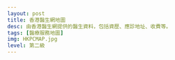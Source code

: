 ```yaml
---
layout: post
title: 香港醫生網地圖
desc: 由香港醫生網提供的醫生資料，包括資歷、應診地址、收費等。
tags: [醫療服務地圖]
img: HKPCMAP.jpg
level: 第二級
---
```


<!-- Google Maps API javascript -->

<script type="text/javascript">

var tableid = '1mCZGFOft_K1umKeqIVFuSPcCFfSiooX_TEFoJGEL'; //the table id
var map;
var mapDiv;
var storedResponse;

/* INITIALIZE - initialize the map and geocoder */

function authenticated(){ google.maps.event.addDomListener(window, 'load', initialize); }



  function changePosition(position){

    if (position){
      map.setZoom(13);
      map.panTo(new google.maps.LatLng(position.coords.latitude, position.coords.longitude));
    }
    
  }
  
function initialize() {
  mapDiv = document.getElementById('map_canvas');
  map = new google.maps.Map(mapDiv, {
    center: new google.maps.LatLng(22.38269281766774, 114.10987863448963), //the center lat and long
    zoom: 11, //zoom
    mapTypeId: google.maps.MapTypeId.ROADMAP //the map style
  });
   var viewport = document.querySelector("meta[name=viewport]");
   viewport.setAttribute('content', 'initial-scale=1.0, user-scalable=no');
   mapDiv.style.width = '100%';
   mapDiv.style.height = '500px';
  
   var layer = new google.maps.FusionTablesLayer({
      map: map,
      heatmap: { enabled: false },
      query: {
        select: "col1",
        from: "1VGXeyVVrQujQ73WRaEVil6IvwFUWR-7w5FVXdbXV",
        where: ""
      },
      options: {
        styleId: 2,
        templateId: 2
      }
    });
    if (navigator.geolocation) {
        navigator.geolocation.getCurrentPosition(changePosition, function(e){ });
    }
}

</script>
<script type="text/javascript" src="https://maps.google.com/maps/api/js?key=AIzaSyAm_dMcHD1az_PJ3HNyEH1A-ED-EvzUunE&callback=authenticated&v=3"></script>
  <div id="map_canvas"></div>

